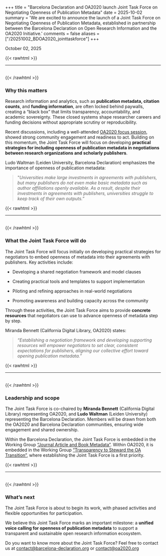 +++ 
title = "Barcelona Declaration and OA2020 launch Joint Task Force on Negotiating Openness of Publication Metadata"
date = 2025-10-02 
summary = 'We are excited to announce the launch of a Joint Task Force on Negotiating Openness of Publication Metadata, established in partnership between the Barcelona Declaration on Open Research Information and the OA2020 Initiative.'
comments = false 
aliases = ["/20251002_BDOA2020_jointtaskforce"]
+++

October 02, 2025

{{< rawhtml >}}
<hr class="small">
</br>
{{< /rawhtml >}}

### Why this matters
Research information and analytics, such as **publication metadata, citation counts**, and **funding information**, are often locked behind paywalls, creating a “black box” that limits transparency, accountability, and academic sovereignty. These closed systems shape researcher careers and funding decisions without appropriate scrutiny or reproducibility.

Recent discussions, including a well-attended [OA2020 focus session](https://oa2020.org/2025/09/30/moving-oa-forward-focus-sessions-the-relevance-of-open-research-information/), showed strong community engagement and readiness to act. Building on this momentum, the Joint Task Force will focus on developing **practical strategies for including openness of publication metadata in negotiations between research organizations and scholarly publishers**.

Ludo Waltman (Leiden University, Barcelona Declaration) emphasizes the importance of openness of publication metadata:
> "*Universities make large investments in agreements with publishers, but many publishers do not even make basic metadata such as author affiliations openly available. As a result, despite their investments in agreements with publishers, universities struggle to keep track of their own outputs.”* 

{{< rawhtml >}}
</br>
<hr class="small">
</br>
{{< /rawhtml >}}

### What the Joint Task Force will do
The Joint Task Force will focus initially on developing practical strategies for negotiators to embed openness of metadata into their agreements with publishers. Key activities include: 

- Developing a shared negotiation framework and model clauses

- Creating practical tools and templates to support implementation

- Piloting and refining approaches in real-world negotiations

- Promoting awareness and building capacity across the community 

Through these activities, the Joint Task Force aims to provide **concrete resources** that negotiators can use to advance openness of metadata step by step.

Miranda Bennett (California Digital Library, OA2020) states:
> *“Establishing a negotiation framework and developing supporting resources will empower negotiators to set clear, consistent expectations for publishers, aligning our collective effort toward opening publication metadata.”*

{{< rawhtml >}}
</br>
<hr class="small">
</br>
{{< /rawhtml >}}

### Leadership and scope

The Joint Task Force is co-chaired by **Miranda Bennett** (California Digital Library) representing OA2020, and **Ludo Waltman** (Leiden University) representing the Barcelona Declaration. Members will be drawn from both the OA2020 and Barcelona Declaration communities, ensuring wide engagement and shared ownership.

Within the Barcelona Declaration, the Joint Task Force is embedded in the Working Group [“Journal Article and Book Metadata”](https://barcelona-declaration.org/working_groups/). Within OA2020, it is embedded in the Working Group [“Transparency to Steward the OA Transition”](https://oa2020.org/working-groups/#transparency), where establishing the Joint Task Force is a first priority.

{{< rawhtml >}}
</br>
<hr class="small">
</br>
{{< /rawhtml >}}

### What’s next

The Joint Task Force is about to begin its work, with phased activities and flexible opportunities for participation. 

We believe this Joint Task Force marks an important milestone: a **unified voice calling for openness of publication metadata** to support a transparent and sustainable open research information ecosystem.

Do you want to know more about the Joint Task Force? Feel free to contact us at contact@barcelona-declaration.org or contact@oa2020.org
